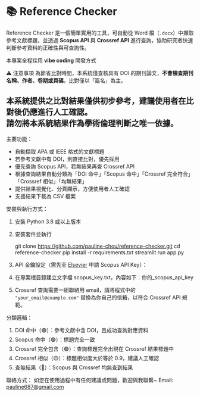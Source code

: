 # 📚 Reference Checker

Reference Checker 是一個簡單實用的工具，可自動從 Word 檔（`.docx`）中擷取參考文獻標題，並透過 **Scopus API** 與 **Crossref API** 進行查詢，協助研究者快速判斷參考資料的正確性與可查詢性。

本專案全程採用 **vibe coding** 開發方式

⚠️ 注意事項
為節省比對時間，本系統僅查核具有 DOI 的期刊論文，**不會檢查期刊名稱、作者、卷期或頁碼**，比對僅以「篇名」為主。

本系統提供之比對結果僅供**初步參考**，建議使用者在比對後仍應進行人工確認。  
**請勿將本系統結果作為學術倫理判斷之唯一依據。**
---

主要功能：
- 自動擷取 APA 或 IEEE 格式的文獻標題
- 若參考文獻中有 DOI，則直接比對，優先採用
- 優先查詢 Scopus API，若無結果再查 Crossref API
- 根據查詢結果自動分類為「DOI 命中」「Scopus 命中」「Crossref 完全符合」「Crossref 相似」「均無結果」
- 提供結果視覺化、分頁顯示，方便使用者人工確認
- 支援結果下載為 CSV 檔案


安裝與執行方式：
1. 安裝 Python 3.8 或以上版本
2. 安裝套件並執行

   git clone https://github.com/pauline-chou/reference-checker.git
   cd reference-checker
   pip install -r requirements.txt
   streamlit run app.py

3. API 金鑰設定（需先至 [Elsevier](https://dev.elsevier.com/) 申請 Scopus API Key）：
4. 在專案根目錄建立文字檔 scopus_key.txt，內容如下：你的_scopus_api_key
5. Crossref 查詢需要一組聯絡用 email，請將程式中的 `"your_email@example.com"` 替換為你自己的信箱，以符合 Crossref API 規範。


分類邏輯：
1. DOI 命中（🟢）：參考文獻中含 DOI，且成功查詢對應資料
2. Scopus 命中（🟢）：標題完全一致
3. Crossref 完全包含（🟢）：查詢標題完全出現在 Crossref 結果標題中
4. Crossref 相似（🟡）：標題相似度大於等於 0.9，建議人工確認
5. 查無結果（🔴）：Scopus 與 Crossref 均無查到結果


聯絡方式：
如您在使用過程中有任何建議或問題，歡迎與我聯繫~
Email: pauline687@gmail.com

